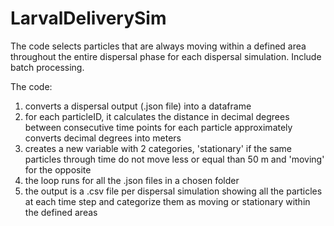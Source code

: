 # LarvalDeliverySim

The code selects particles that are always moving within a defined area throughout the entire dispersal phase for each dispersal simulation. Include batch processing.

The code:
1. converts a dispersal output (.json file) into a dataframe
2. for each particleID, it calculates the distance in decimal degrees between consecutive time points for each particle
approximately converts decimal degrees into meters
3. creates a new variable with 2 categories, 'stationary' if the same particles through time do not move less or equal than 50 m and 'moving' for the opposite
4. the loop runs for all the .json files in a chosen folder
5. the output is a .csv file per dispersal simulation showing all the particles at each time step and categorize them as moving or stationary within the defined areas
